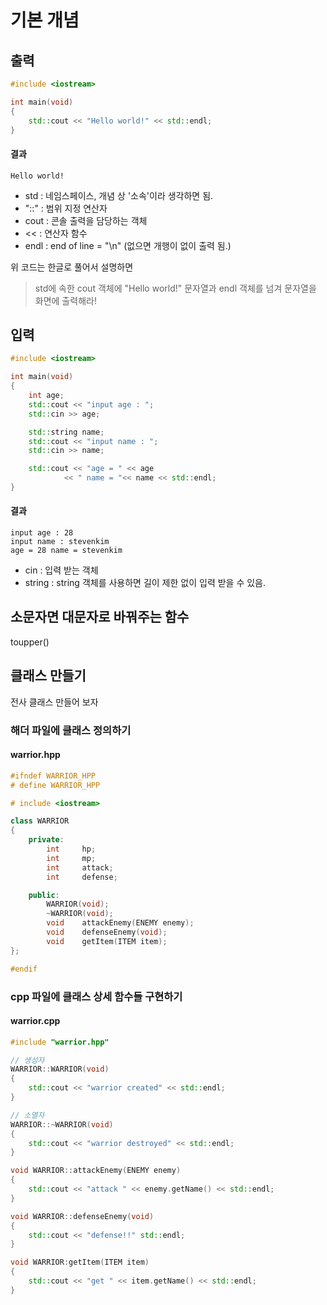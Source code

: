 # 기본 개념
## 출력
~~~c++
#include <iostream>

int main(void)
{
    std::cout << "Hello world!" << std::endl;
}
~~~
#### 결과
~~~
Hello world!
~~~

- std : 네임스페이스, 개념 상 '소속'이라 생각하면 됨.
- "::" : 범위 지정 연산자
- cout : 콘솔 출력을 담당하는 객체
- << : 연산자 함수
- endl : end of line = "\n" (없으면 개행이 없이 출력 됨.)

위 코드는 한글로 풀어서 설명하면 
> std에 속한 cout 객체에 "Hello world!" 문자열과 endl 객체를 넘겨 문자열을 화면에 출력해라!

## 입력
~~~c++
#include <iostream>

int main(void)
{
	int	age;
	std::cout << "input age : ";
	std::cin >> age;

	std::string name;
	std::cout << "input name : ";
	std::cin >> name;

	std::cout << "age = " << age 
            << " name = "<< name << std::endl;
}
~~~
#### 결과
~~~
input age : 28
input name : stevenkim
age = 28 name = stevenkim
~~~
- cin : 입력 받는 객체
- string : string 객체를 사용하면 길이 제한 없이 입력 받을 수 있음.

## 소문자면 대문자로 바꿔주는 함수
toupper()

## 클래스 만들기
전사 클래스 만들어 보자
### 해더 파일에 클래스 정의하기
#### warrior.hpp
~~~c++
#ifndef WARRIOR_HPP
# define WARRIOR_HPP

# include <iostream>

class WARRIOR
{
	private:
		int		hp;
		int		mp;
		int		attack;
		int		defense;

	public:
		WARRIOR(void);
		~WARRIOR(void);
		void	attackEnemy(ENEMY enemy);
		void	defenseEnemy(void);
		void	getItem(ITEM item);
};

#endif
~~~

### cpp 파일에 클래스 상세 함수들 구현하기
#### warrior.cpp
~~~c++
#include "warrior.hpp"

// 생성자
WARRIOR::WARRIOR(void)
{
	std::cout << "warrior created" << std::endl;
}

// 소멸자
WARRIOR::~WARRIOR(void)
{
	std::cout << "warrior destroyed" << std::endl;	
}

void WARRIOR::attackEnemy(ENEMY enemy)
{
	std::cout << "attack " << enemy.getName() << std::endl;	
}

void WARRIOR::defenseEnemy(void)
{
	std::cout << "defense!!" std::endl;
}

void WARRIOR:getItem(ITEM item)
{
	std::cout << "get " << item.getName() << std::endl;
}
~~~

